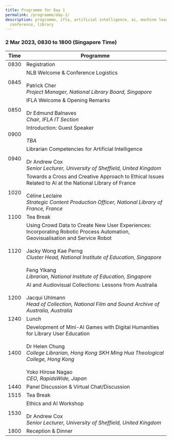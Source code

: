 ```yaml
---
title: Programme for Day 1
permalink: /programme/day-1/
description: programme, ifla, artificial intelligence, ai, machine learning, ml,
  conference, library
---
```

### **2 Mar 2023, 0830 to 1800 (Singapore Time)**

| Time | Programme |
| -------- | -------- |
| 0830     | Registration     |
| 0845     | NLB Welcome & Conference Logistics<br><br>Patrick Cher<br>*Project Manager, National Library Board, Singapore*     |
| 0850     | IFLA Welcome & Opening Remarks<br><br>Dr Edmund Balnaves<br>*Chair, IFLA IT Section*     |
| 0900     | Introduction: Guest Speaker<br><br>*TBA*     |
| 0940     | Librarian Competencies for Artificial Intelligence<br><br>Dr Andrew Cox <br>*Senior Lecturer, University of Sheffield, United Kingdom*     |
| 1020     | Towards a Cross and Creative Approach to Ethical Issues Related to AI at the National Library of France<br><br> Céline Leclaire <br>*Strategic Content Production Officer, National Library of France, France*    |
| 1100     | Tea Break     |
| 1120     | Using Crowd Data to Create New User Experiences: Incorporating Robotic Process Automation, Geovisualisation and Service Robot<br><br>Jacky Wong Kae Perng<br>*Cluster Head, National Institute of Education, Singapore* <br><br>Feng Yikang<br>*Librarian, National Institute of Education, Singapore*   |
| 1200     | AI and Audiovisual Collections: Lessons from Australia<br><br>Jacqui Uhlmann<br>*Head of Collection, National Film and Sound Archive of Australia, Australia*     |
| 1240     | Lunch     |
| 1400     | Development of Mini-AI Games with Digital Humanities for Library User Education<br><br>Dr Helen Chung<br>*College Librarian, Hong Kong SKH Ming Hua Theological College, Hong Kong* <br><br>Yoko Hirose Nagao<br>*CEO, RapidsWide, Japan*    |
| 1440     | Panel Discussion & Virtual Chat/Discussion     |
| 1515     | Tea Break     |
| 1530     | Ethics and AI Workshop<br><br>Dr Andrew Cox <br>*Senior Lecturer, University of Sheffield, United Kingdom*    |
| 1800     | Reception & Dinner     |